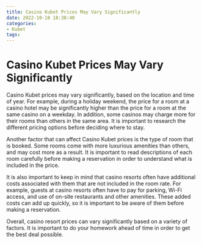 ```yaml
---
title: Casino Kubet Prices May Vary Significantly
date: 2022-10-18 18:38:40
categories:
- Kubet
tags:
---
```



#  Casino Kubet Prices May Vary Significantly

Casino Kubet prices may vary significantly, based on the location and time of year. For example, during a holiday weekend, the price for a room at a casino hotel may be significantly higher than the price for a room at the same casino on a weekday. In addition, some casinos may charge more for their rooms than others in the same area. It is important to research the different pricing options before deciding where to stay.

Another factor that can affect Casino Kubet prices is the type of room that is booked. Some rooms come with more luxurious amenities than others, and may cost more as a result. It is important to read descriptions of each room carefully before making a reservation in order to understand what is included in the price.

It is also important to keep in mind that casino resorts often have additional costs associated with them that are not included in the room rate. For example, guests at casino resorts often have to pay for parking, Wi-Fi access, and use of on-site restaurants and other amenities. These added costs can add up quickly, so it is important to be aware of them before making a reservation.

Overall, casino resort prices can vary significantly based on a variety of factors. It is important to do your homework ahead of time in order to get the best deal possible.